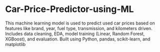 # Car-Price-Predictor-using-ML
This  machine learning model is used to predict used car prices based on features like brand, year, fuel type, transmission, and kilometers driven. Includes data cleaning, EDA, model training (Linear, Random Forest, XGBoost), and evaluation. Built using Python, pandas, scikit-learn, and matplotlib 
